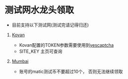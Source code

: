 # 测试网水龙头领取

* 目前支持以下测试网(测试完请记得归还)

1. [Kovan](https://faucets.chain.link/kovan)   
    * Kovan配置的TOKEN参数需要使用到[yescaptcha](http://yescaptcha.365world.com.cn/)
    * SITE_KEY 主页可查询  

2. [Mumbai](https://faucet.matic.network/)  
    * 账号的matic测试币不要超过10个， 否则无法继续领取